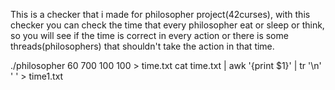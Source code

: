 This is a checker that i made for philosopher project(42curses), with this checker you can check the time that every philosopher eat or sleep or think, so you will see if the time is correct in every action or there is some threads(philosophers) that shouldn't take the action in that time.
 
 
./philosopher 60 700 100 100 > time.txt
cat time.txt | awk '{print $1}' | tr '\n' ' ' > time1.txt
